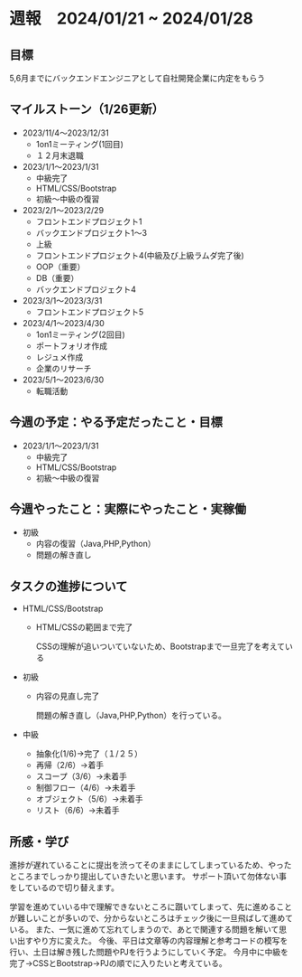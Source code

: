 # 週報　2024/01/21 ~ 2024/01/28
## 目標
5,6月までにバックエンドエンジニアとして自社開発企業に内定をもらう

## マイルストーン（1/26更新）
- 2023/11/4〜2023/12/31
    - 1on1ミーティング(1回目)
    - １２月末退職
- 2023/1/1〜2023/1/31
    - 中級完了
    - HTML/CSS/Bootstrap
    - 初級〜中級の復習
- 2023/2/1〜2023/2/29
    - フロントエンドプロジェクト1
    - バックエンドプロジェクト1〜3
    - 上級
    - フロントエンドプロジェクト4(中級及び上級ラムダ完了後)
    - OOP（重要）
    - DB（重要）
    - バックエンドプロジェクト4
- 2023/3/1〜2023/3/31
    - フロントエンドプロジェクト5
- 2023/4/1〜2023/4/30
    - 1on1ミーティング(2回目)
    - ポートフォリオ作成
    - レジュメ作成
    - 企業のリサーチ
- 2023/5/1〜2023/6/30
    - 転職活動

## 今週の予定：やる予定だったこと・目標
- 2023/1/1〜2023/1/31
    - 中級完了
    - HTML/CSS/Bootstrap
    - 初級〜中級の復習

## 今週やったこと：実際にやったこと・実稼働
- 初級
    - 内容の復習（Java,PHP,Python）
    - 問題の解き直し


## タスクの進捗について
- HTML/CSS/Bootstrap
    - HTML/CSSの範囲まで完了

      CSSの理解が追いついていないため、Bootstrapまで一旦完了を考えている

- 初級
    - 内容の見直し完了

      問題の解き直し（Java,PHP,Python）を行っている。
      
- 中級
    - 抽象化(1/6)→完了（１/２５）
    - 再帰（2/6）→着手
    - スコープ（3/6）→未着手
    - 制御フロー（4/6）→未着手
    - オブジェクト（5/6）→未着手
    - リスト（6/6）→未着手
      
## 所感・学び
進捗が遅れていることに提出を渋ってそのままにしてしまっているため、やったところまでしっかり提出していきたいと思います。
サポート頂いて勿体ない事をしているので切り替えます。

学習を進めていいる中で理解できないところに躓いてしまって、先に進めることが難しいことが多いので、分からないところはチェック後に一旦飛ばして進めている。
また、一気に進めて忘れてしまうので、あとで関連する問題を解いて思い出すやり方に変えた。
今後、平日は文章等の内容理解と参考コードの模写を行い、土日は解き残した問題やPJを行うようにしていく予定。
今月中に中級を完了→CSSとBootstrap→PJの順でに入りたいと考えている。
